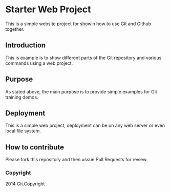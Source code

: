 # Starter Web Project

This is a simple website project for showin how to use Git and Github together.
## Introduction

This is example is to show different parts of the Git repository and various commands using a web project.

## Purpose

As stated above, the main purpose is to provide simple examples for Git training demos. 

## Deployment

This is a simple web project, deployment can be on any web server or even local file system.
## How to contribute

Please fork this repository and then ussue Pull Requests for review.

### Copyright

2014 Git.Copyright